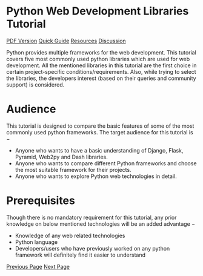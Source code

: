 # Python Web Development Libraries Tutorial
[PDF Version](../python_web_development_libraries/python_web_development_libraries_pdf_version.md)
[Quick Guide](../python_web_development_libraries/python_web_development_libraries_quick_guide.md)
[Resources](../python_web_development_libraries/python_web_development_libraries_useful_resources.md)
[Discussion](../python_web_development_libraries/python_web_development_libraries_discussion.md)

Python provides multiple frameworks for the web development. This tutorial covers five most commonly used python libraries which are used for web development. All the mentioned libraries in this tutorial are the first choice in certain project-specific conditions/requirements. Also, while trying to select the libraries, the developers interest (based on their queries and community support) is considered.

# Audience
This tutorial is designed to compare the basic features of some of the most commonly used python frameworks. The target audience for this tutorial is −

   * Anyone who wants to have a basic understanding of Django, Flask, Pyramid, Web2py and Dash libraries.
   * Anyone who wants to compare different Python frameworks and choose the most suitable framework for their projects.
   * Anyone who wants to explore Python web technologies in detail.

# Prerequisites
Though there is no mandatory requirement for this tutorial, any prior knowledge on below mentioned technologies will be an added advantage −

   * Knowledge of any web related technologies
   * Python language
   * Developers/users who have previously worked on any python framework will definitely find it easier to understand


[Previous Page](../python_web_development_libraries/index.md) [Next Page](../python_web_development_libraries/python_web_development_libraries_introduction.md) 
